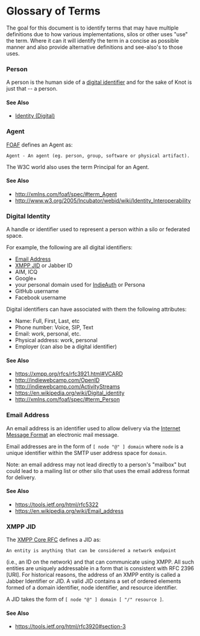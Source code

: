 # Glossary of Terms
The goal for this document is to identify terms that may have multiple definitions due to how various implementations, silos or other uses "use" the term. Where it can it will identify the term in a concise as possible manner and also provide alternative definitions and see-also's to those uses.

### Person
A person is the human side of a [digital identifier](#Identity-(Digital)) and for the sake of Knot is just that -- a person.

#### See Also
- [Identity (Digital)](#Identity-(Digital))

### Agent
[FOAF](http://xmlns.com/foaf/spec) defines an Agent as:

    Agent - An agent (eg. person, group, software or physical artifact). 

The W3C world also uses the term Principal for an Agent.

#### See Also
- http://xmlns.com/foaf/spec/#term_Agent
- http://www.w3.org/2005/Incubator/webid/wiki/Identity_Interoperability

### Digital Identity
A handle or identifier used to represent a person within a silo or federated space.

For example, the following are all digital identifiers:
- [Email Address](#Email-Address)
- [XMPP JID](#XMPP-JID) or Jabber ID
- AIM, ICQ
- Google+
- your personal domain used for [IndieAuth](http://indieauth.com/) or Persona
- GitHub username
- Facebook username

Digital identifiers can have associated with them the following attributes:
- Name: Full, First, Last, etc
- Phone number: Voice, SIP, Text
- Email: work, personal, etc.
- Physical address: work, personal
- Employer (can also be a digital identifier)

#### See Also
- https://xmpp.org/rfcs/rfc3921.html#VCARD
- http://indiewebcamp.com/OpenID
- http://indiewebcamp.com/ActivityStreams
- https://en.wikipedia.org/wiki/Digital_identity
- http://xmlns.com/foaf/spec/#term_Person

### Email Address
An email address is an identifier used to allow delivery via the [Internet Message Format](https://tools.ietf.org/html/rfc5322) an electronic mail message.

Email addresses are in the form of ```[ node "@" ] domain``` where ```node``` is a unique identifier within the  SMTP user address space for ```domain```.

Note: an email address may not lead directly to a person's "mailbox" but could lead to a mailing list or other silo that uses the email address format for delivery.

#### See Also
- https://tools.ietf.org/html/rfc5322
- https://en.wikipedia.org/wiki/Email_address

### XMPP JID
The [XMPP Core RFC](https://tools.ietf.org/html/rfc3920) defines a JID as:

    An entity is anything that can be considered a network endpoint
   (i.e., an ID on the network) and that can communicate using XMPP.
   All such entities are uniquely addressable in a form that is
   consistent with RFC 2396 [URI].  For historical reasons, the address
   of an XMPP entity is called a Jabber Identifier or JID.  A valid JID
   contains a set of ordered elements formed of a domain identifier,
   node identifier, and resource identifier.

A JID takes the form of ```[ node "@" ] domain [ "/" resource ]```.

#### See Also
- https://tools.ietf.org/html/rfc3920#section-3
